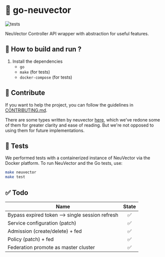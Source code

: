 # 🐛 go-neuvector

![tests](https://github.com/theobori/go-neuvector/actions/workflows/tests.yml/badge.svg)

NeuVector Controller API wrapper with abstraction for useful features.

## 📖 How to build and run ?

1. Install the dependencies
    - `go`
    - `make` (for tests)
    - `docker-compose` (for tests)

## 🤝 Contribute

If you want to help the project, you can follow the guidelines in [CONTRIBUTING.md](./CONTRIBUTING.md).

There are some types written by neuvector [here](https://github.com/neuvector/neuvector/blob/main/controller/api), which we've redone some of them for greater clarity and ease of reading. But we're not opposed to using them for future implementations.

## 🧪 Tests

We performed tests with a containerized instance of NeuVector via the Docker platform.
To run NeuVector and the Go tests, use:

```bash
make neuvector
make test
```

## ✅ Todo

Name           | State
-------------  | :-------------:
Bypass expired token --> single session refresh | ✅
Service configuration (patch) | ✅
Admission (create/delete) + fed | ✅
Policy (patch) + fed | ✅
Federation promote as master cluster | ✅
